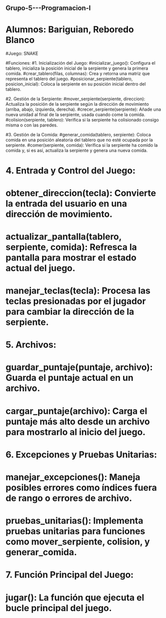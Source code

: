 ## Grupo-5---Programacion-I

# Alumnos: Bariguian, Reboredo Blanco

#Juego: SNAKE

#Funciones: 
#1. Inicialización del Juego:
#inicializar_juego(): Configura el tablero, inicializa la posición inicial de la serpiente y genera la primera comida.
#crear_tablero(filas, columnas): Crea y retorna una matriz que representa el tablero del juego.
#posicionar_serpiente(tablero, posicion_inicial): Coloca la serpiente en su posición inicial dentro del tablero.

#2. Gestión de la Serpiente:
#mover_serpiente(serpiente, direccion): Actualiza la posición de la serpiente según la dirección de movimiento (arriba, abajo, izquierda, derecha).
#crecer_serpiente(serpiente): Añade una nueva unidad al final de la serpiente, usada cuando come la comida.
#colision(serpiente, tablero): Verifica si la serpiente ha colisionado consigo misma o con las paredes.

#3. Gestión de la Comida:
#generar_comida(tablero, serpiente): Coloca comida en una posición aleatoria del tablero que no esté ocupada por la serpiente.
#comer(serpiente, comida): Verifica si la serpiente ha comido la comida y, si es así, actualiza la serpiente y genera una nueva comida.

# 4. Entrada y Control del Juego:
# obtener_direccion(tecla): Convierte la entrada del usuario en una dirección de movimiento.
# actualizar_pantalla(tablero, serpiente, comida): Refresca la pantalla para mostrar el estado actual del juego.
# manejar_teclas(tecla): Procesa las teclas presionadas por el jugador para cambiar la dirección de la serpiente.

# 5. Archivos:
# guardar_puntaje(puntaje, archivo): Guarda el puntaje actual en un archivo.
# cargar_puntaje(archivo): Carga el puntaje más alto desde un archivo para mostrarlo al inicio del juego.

# 6. Excepciones y Pruebas Unitarias:
# manejar_excepciones(): Maneja posibles errores como índices fuera de rango o errores de archivo.
# pruebas_unitarias(): Implementa pruebas unitarias para funciones como mover_serpiente, colision, y generar_comida.

# 7. Función Principal del Juego:
# jugar(): La función que ejecuta el bucle principal del juego.
